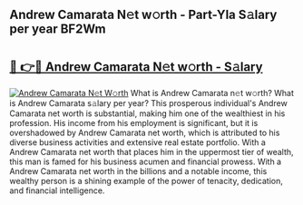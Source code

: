 ## Andrew Camarata N𝚎t w𝚘rth - Part-Yla S𝚊lary per year BF2Wm

# <h2><a href="http://gc11j59.nevu.top/?p=Andrew+Camarata">🔗 👉🔴 Andrew Camarata N𝚎t w𝚘rth - S𝚊lary</a></h2>

[![Andrew Camarata N𝚎t W𝚘rth](https://i.imgur.com/Oavwk0R.jpeg)](http://gc11j59.nevu.top/?p=Andrew+Camarata)
What is Andrew Camarata n𝚎t w𝚘rth? What is Andrew Camarata s𝚊lary per year?
This prosperous individual's Andrew Camarata net worth is substantial, making him one of the wealthiest in his profession. His income from his employment is significant, but it is overshadowed by Andrew Camarata net worth, which is attributed to his diverse business activities and extensive real estate portfolio. With a Andrew Camarata net worth that places him in the uppermost tier of wealth, this man is famed for his business acumen and financial prowess. With a Andrew Camarata net worth in the billions and a notable income, this wealthy person is a shining example of the power of tenacity, dedication, and financial intelligence.
